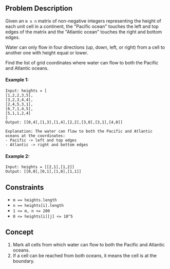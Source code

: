 ## Problem Description

Given an `m x n` matrix of non-negative integers representing the height of each unit cell in a continent, the "Pacific ocean" touches the left and top edges of the matrix and the "Atlantic ocean" touches the right and bottom edges.

Water can only flow in four directions (up, down, left, or right) from a cell to another one with height equal or lower.

Find the list of grid coordinates where water can flow to both the Pacific and Atlantic oceans.

#### Example 1:
```plaintext
Input: heights = [
[1,2,2,3,5],
[3,2,3,4,4],
[2,4,5,3,1],
[6,7,1,4,5],
[5,1,1,2,4]
]
Output: [[0,4],[1,3],[1,4],[2,2],[3,0],[3,1],[4,0]]

Explanation: The water can flow to both the Pacific and Atlantic oceans at the coordinates:
- Pacific -> left and top edges
- Atlantic -> right and bottom edges
```
#### Example 2:
```plaintext
Input: heights = [[2,1],[1,2]]
Output: [[0,0],[0,1],[1,0],[1,1]]
```
## Constraints

- `m == heights.length`
- `n == heights[i].length`
- `1 <= m, n <= 200`
- `0 <= heights[i][j] <= 10^5`

## Concept
1. Mark all cells from which water can flow to both the Pacific and Atlantic oceans.
2. If a cell can be reached from both oceans, it means the cell is at the boundary.
